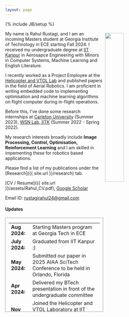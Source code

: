 ```yaml
---
layout: page
---
```

{% include JB/setup %}

<img style="float: right; width: 35%; padding: 6px;" src=" {{ site.url }}/assets/PROFILE.png">

My name is Rahul Rustagi, and I am an incoming Masters student at Georgia Institute of Technology in ECE starting Fall 2024. I received my undergraduate degree at [IIT Kanpur](http://iitk.ac.in) in Aerosapce Engineering with Minors in Computer Systems, Machine Learning and English Literature. 

I recently worked as a Project Employee at the [Helicopter and VTOL Lab](https://home.iitk.ac.in/~abhish/) and published papers in the field of Aerial Robotics. I am proficient in writing embedded code to implementing optimisation and machine learning algorithms on flight computer during in-flight operations. 

Before this, I've done some research internships at [Carleton University](https://carleton.ca/) (Summer 2023), [WSN Lab, IITK](https://wsn.rajeshmhegde.com/) (Summer 2022 - Spring 2022).

My research interests broadly include **Image Processing, Control, Optimisation, Reinforcement Learning** and I am skilled in impementing these for robotics based applications.

Please find a list of my publications under the [Research]({{ site.url }}/research) tab. 
<!-- I also [blog]({{ site.url }}/archive) every now and then compiling my personal experiences. -->

[CV / Resume]({{ site.url }}/assets/Rahul_CV.pdf), [Google Scholar](https://scholar.google.com/citations?user=5KYg7IgAAAAJ&hl=en)
<!-- [Semantic Scholar](https://www.semanticscholar.org/author/Kalpesh-Krishna/26161085)   -->
Email ID: [rustagirahul24@gmail.com](mailto:rustagirahul24@gmail.com)  

#### Updates

<div style="height:300px;overflow:auto; border:1px solid #999; padding-left: 0.7em; padding-right: 0.7em">
<table>
<col width="100px">
<col width="650px">

  <tr><td><b>Aug 2024:</b></td><td>Starting Masters program at Georgia Tech in ECE</td></tr>
  <tr><td><b>July 2024:</b></td><td>Graduated from IIT Kanpur :)</td></tr>
  <tr><td><b>May 2024:</b></td><td>Submitted our paper in 2025 AIAA SciTech Conference to be held in Orlando, Florida</td></tr>
  <tr><td><b>Apr 2024:</b></td><td>Delivered my BTech presentation in front of the undergraduate committee</td></tr>
  <tr><td><b>Nov 2023:</b></td><td>Joined the Helicopter and VTOL Laboratory at IIT Kanpur to work under guidance of <a href="https://home.iitk.ac.in/~abhish/">Dr. Abhishek</a></td></tr>
  <tr><td><b>Feb 2024:</b></td><td>our <a href="https://ieeexplore.ieee.org/abstract/document/10445698">paper</a> on extending previous work to mobile IoT networks with a multi-objective data offloading and charging function got accepted to IEEE Transactions on Circuits and Systems II: Express Briefs</td></tr>
  <tr><td><b>Aug 2023:</b></td><td>our <a href="https://ieeexplore.ieee.org/abstract/document/10152078/">paper</a> on employing novel deep reinforcement learning algorithms for time-effecient energy transmitting scheduling in low-powered IoT networks got accepted at the 2022 IEEE World Forum on Internet of Things (WF-IoT)</td></tr>
  <tr><td><b>May 2023:</b></td><td>Joined the WSN and IoT Laboratory at IIT Kanpur to work under guidance of <a href="https://rajeshmhegde.com/">Dr. Rajesh Hegde</a></td></tr>

